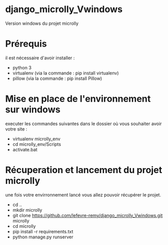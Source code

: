 # django_microlly_Vwindows
Version windows du projet microlly

# Prérequis

il est nécessaire d'avoir installer :
- python 3
- virtualenv (via la commande : pip install virtualenv)
- pillow (via la commande : pip install Pillow)


# Mise en place de l'environnement sur windows

executer les commandes suivantes dans le dossier où vous souhaiter avoir votre site :

- virtualenv microlly_env
- cd microlly_env/Scripts
- activate.bat

# Récuperation et lancement du projet microlly

une fois votre envirronnement lancé vous allez pouvoir récupérer le projet.

- cd ..
- mkdir microlly
- git clone https://github.com/lefevre-remy/django_microlly_Vwindows.git microlly
- cd microlly
- pip install -r requirements.txt
- python manage.py runserver

